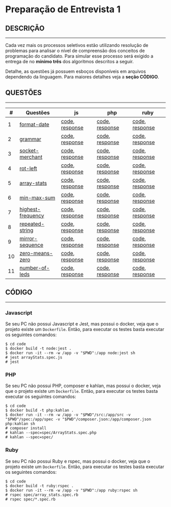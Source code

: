 # Preparação de Entrevista 1

## DESCRIÇÃO

---

Cada vez mais os processos seletivos estão utilizando resolução de problemas para analisar o nível de compreensão dos conceitos de programação do candidato. Para simular esse processo será exigido a entrega de no **mínimo três** dos algoritmos descritos a seguir.

Detalhe, as questões já possuem esboços disponíveis em arquivos dependendo da linguagem. Para maiores detalhes veja a **seção CÓDIGO**.

## QUESTÕES

---

| #   | Questões                                | js                                                                                   | php                                                                                    | ruby                                                                                     |
| --- | --------------------------------------- | ------------------------------------------------------------------------------------ | -------------------------------------------------------------------------------------- | ---------------------------------------------------------------------------------------- |
| 1   | [format-date](format-date/)             | [code](format-date/js/code.zip), [response](format-date/js/response.zip)             | [code](format-date/php/code.zip), [response](format-date/php/response.zip)             | [code](format-date/ruby/code.zip), [response](format-date/ruby/response.zip)             |
| 2   | [grammar](grammar/)                     | [code](grammar/js/code.zip), [response](grammar/js/response.zip)                     | [code](grammar/php/code.zip), [response](grammar/php/response.zip)                     | [code](grammar/ruby/code.zip), [response](grammar/ruby/response.zip)                     |
| 3   | [socket-merchant](socket-merchant/)     | [code](socket-merchant/js/code.zip), [response](socket-merchant/js/response.zip)     | [code](socket-merchant/php/code.zip), [response](socket-merchant/php/response.zip)     | [code](socket-merchant/ruby/code.zip), [response](socket-merchant/ruby/response.zip)     |
| 4   | [rot-left](rot-left/)                   | [code](rot-left/js/code.zip), [response](rot-left/js/response.zip)                   | [code](rot-left/php/code.zip), [response](rot-left/php/response.zip)                   | [code](rot-left/ruby/code.zip), [response](rot-left/ruby/response.zip)                   |
| 5   | [array-stats](array-stats/)             | [code](array-stats/js/code.zip), [response](array-stats/js/response.zip)             | [code](array-stats/php/code.zip), [response](array-stats/php/response.zip)             | [code](array-stats/ruby/code.zip), [response](array-stats/ruby/response.zip)             |
| 6   | [min-max-sum](min-max-sum/)             | [code](min-max-sum/js/code.zip), [response](min-max-sum/js/response.zip)             | [code](min-max-sum/php/code.zip), [response](min-max-sum/php/response.zip)             | [code](min-max-sum/ruby/code.zip), [response](min-max-sum/ruby/response.zip)             |
| 7   | [highest-frequency](highest-frequency/) | [code](highest-frequency/js/code.zip), [response](highest-frequency/js/response.zip) | [code](highest-frequency/php/code.zip), [response](highest-frequency/php/response.zip) | [code](highest-frequency/ruby/code.zip), [response](highest-frequency/ruby/response.zip) |
| 8   | [repeated-string](repeated-string/)     | [code](repeated-string/js/code.zip), [response](repeated-string/js/response.zip)     | [code](repeated-string/php/code.zip), [response](repeated-string/php/response.zip)     | [code](repeated-string/ruby/code.zip), [response](repeated-string/ruby/response.zip)     |
| 9   | [mirror-sequence](mirror-sequence/)     | [code](mirror-sequence/js/code.zip), [response](mirror-sequence/js/response.zip)     | [code](mirror-sequence/php/code.zip), [response](mirror-sequence/php/response.zip)     | [code](mirror-sequence/ruby/code.zip), [response](mirror-sequence/ruby/response.zip)     |
| 10  | [zero-means-zero](zero-means-zero/)     | [code](zero-means-zero/js/code.zip), [response](zero-means-zero/js/response.zip)     | [code](zero-means-zero/php/code.zip), [response](zero-means-zero/php/response.zip)     | [code](zero-means-zero/ruby/code.zip), [response](zero-means-zero/ruby/response.zip)     |
| 11  | [number-of-leds](number-of-leds/)       | [code](number-of-leds/js/code.zip), [response](number-of-leds/js/response.zip)       | [code](number-of-leds/php/code.zip), [response](number-of-leds/php/response.zip)       | [code](number-of-leds/ruby/code.zip), [response](number-of-leds/ruby/response.zip)       |

## CÓDIGO

---

### Javascript

Se seu PC não possui Javascript e Jest, mas possui o docker, veja que o projeto existe um `Dockerfile`. Então, para executar os testes basta executar os seguintes comandos:

```
$ cd code
$ docker build -t node:jest .
$ docker run -it --rm -w /app -v "$PWD":/app node:jest sh
# jest arrayStats.spec.js
# jest
```

### PHP

Se seu PC não possui PHP, composer e kahlan, mas possui o docker, veja que o projeto existe um `Dockerfile`. Então, para executar os testes basta executar os seguintes comandos:

```
$ cd code
$ docker build -t php:kahlan .
$ docker run -it --rm -w /app -v "$PWD"/src:/app/src -v "$PWD"/spec:/app/spec -v "$PWD"/composer.json:/app/composer.json php:kahlan sh
# composer install
# kahlan --spec=spec/ArrayStats.spec.php
# kahlan --spec=spec/
```

### Ruby

Se seu PC não possui Ruby e rspec, mas possui o docker, veja que o projeto existe um `Dockerfile`. Então, para executar os testes basta executar os seguintes comandos:

```
$ cd code
$ docker build -t ruby:rspec .
$ docker run -it --rm -w /app -v "$PWD":/app ruby:rspec sh
# rspec spec/array_stats.spec.rb
# rspec spec/*.spec.rb
```
